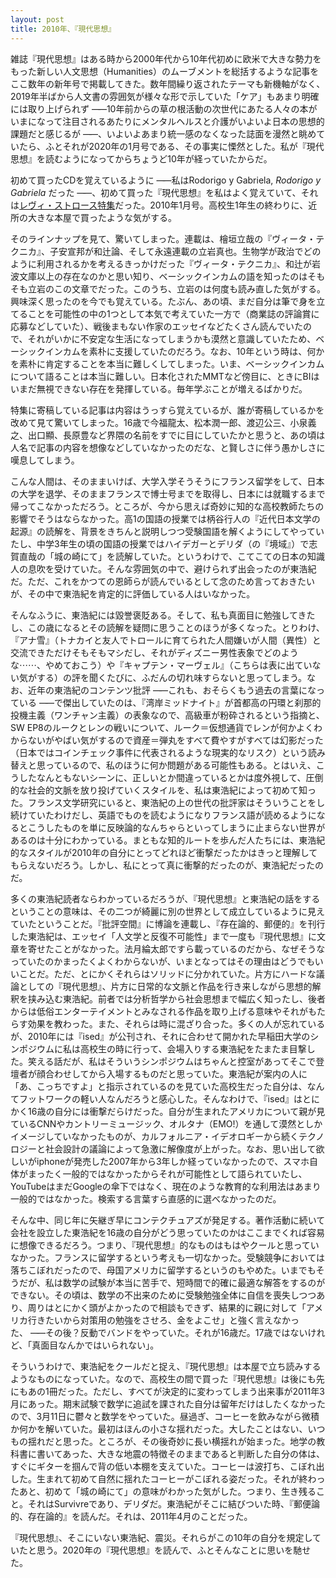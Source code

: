 ```yaml
---
layout: post
title: 2010年、『現代思想』
---
```


雑誌『現代思想』はある時から2000年代から10年代初めに欧米で大きな勢力をもった新しい人文思想（Humanities）のムーブメントを総括するような記事をここ数年の新年号で掲載してきた。数年間繰り返されたテーマも新機軸がなく、2019年半ばから人文書の雰囲気が様々な形で示していた「ケア」もあまり明確には取り上げられず&nbsp;<span style="letter-spacing: -3pt">&mdash;&mdash;</span>&nbsp;10年前からの草の根活動の次世代にあたる人々の本がいまになって注目されるあたりにメンタルヘルスと介護がいよいよ日本の思想的課題だと感じるが&nbsp;<span style="letter-spacing: -3pt">&mdash;&mdash;</span>&nbsp;、いよいよあまり統一感のなくなった誌面を漫然と眺めていたら、ふとそれが2020年の1月号である、その事実に慄然とした。私が『現代思想』を読むようになってからちょうど10年が経っていたからだ。

初めて買ったCDを覚えているように&nbsp;<span style="letter-spacing: -3pt">&mdash;&mdash;</span>&nbsp;私はRodorigo y Gabriela, *Rodorigo y Gabriela* だった&nbsp;<span style="letter-spacing: -3pt">&mdash;&mdash;</span>&nbsp;、初めて買った『現代思想』を私はよく覚えていて、それは[レヴィ・ストロース特集](http://www.seidosha.co.jp/book/index.php?id=2386)だった。2010年1月号。高校生1年生の終わりに、近所の大きな本屋で買ったような気がする。

そのラインナップを見て、驚いてしまった。連載は、檜垣立哉の『ヴィータ・テクニカ』、子安宣邦が和辻論、そして永遠連載の立岩真也。生物学が政治でどのように利用されるかを考えるきっかけだった『ヴィータ・テクニカ』、和辻が岩波文庫以上の存在なのかと思い知り、ベーシックインカムの語を知ったのはそもそも立岩のこの文章でだった。このうち、立岩のは何度も読み直した気がする。興味深く思ったのを今でも覚えている。たぶん、あの頃、まだ自分は筆で身を立てることを可能性の中の1つとして本気で考えていた一方で（商業誌の評論賞に応募などしていた）、戦後まもない作家のエッセイなどたくさん読んでいたので、それがいかに不安定な生活になってしまうかも漠然と意識していたため、ベーシックインカムを素朴に支援していたのだろう。なお、10年という時は、何かを素朴に肯定することを本当に難しくしてしまった。いま、ベーシックインカムについて語ることは本当に難しい。日本化されたMMTなど傍目に、ときにBIはいまだ無視できない存在を発揮している。毎年学ぶことが増えるばかりだ。

特集に寄稿している記事は内容はうっすら覚えているが、誰が寄稿しているかを改めて見て驚いてしまった。16歳で今福龍太、松本潤一郎、渡辺公三、小泉義之、出口顯、長原豊など界隈の名前をすでに目にしていたかと思うと、あの頃は人名で記事の内容を想像などしていなかったのだな、と賢しさに伴う愚かしさに嘆息してしまう。

こんな人間は、そのままいけば、大学入学そうそうにフランス留学をして、日本の大学を退学、そのままフランスで博士号までを取得し、日本には就職するまで帰ってこなかっただろう。ところが、今から思えば奇妙に知的な高校教師たちの影響でそうはならなかった。高1の国語の授業では柄谷行人の『近代日本文学の起源』の読解を、背景をきちんと説明しつつ受験国語を解くようにしてやっていたし、中学3年生の頃の国語の授業ではハイデガーとデリダ（の『境域』）で志賀直哉の「城の崎にて」を読解していた。というわけで、こてこての日本の知識人の息吹を受けていた。そんな雰囲気の中で、避けられず出会ったのが東浩紀だ。ただ、これをかつての恩師らが読んでいるとして念のため言っておきたいが、その中で東浩紀を肯定的に評価している人はいなかった。

そんなふうに、東浩紀には毀誉褒貶ある。そして、私も真面目に勉強してきたし、この歳になるとその読解を疑問に思うことのほうが多くなった。とりわけ、『アナ雪』（トナカイと友人でトロールに育てられた人間嫌いが人間（異性）と交流できただけそもそもマシだし、それがディズニー男性表象でどのような&#x22EF;&#x22EF;、やめておこう）や『キャプテン・マーヴェル』（こちらは表に出ていない気がする）の評を聞くたびに、ふだんの切れ味すらないと思ってしまう。なお、近年の東浩紀のコンテンツ批評&nbsp;<span style="letter-spacing: -3pt">&mdash;&mdash;</span>&nbsp;これも、おそらくもう過去の言葉になっている&nbsp;<span style="letter-spacing: -3pt">&mdash;&mdash;</span>&nbsp;で傑出していたのは、『湾岸ミッドナイト』が首都高の円環と刹那的投機主義（ワンチャン主義）の表象なので、高級車が粉砕されるという指摘と、SW EP8のルークとレンの戦いについて、ルーク＝仮想通貨でレンが何かよくわからないがやばい気がするので資産＝弾丸をすべて費やすがすべては幻影だった（日本ではコインチェック事件に代表されるような現実的なリスク）という読み替えと思っているので、私のほうに何か問題がある可能性もある。とはいえ、こうしたなんともないシーンに、正しいとか間違っているとかは度外視して、圧倒的な社会的文脈を放り投げていくスタイルを、私は東浩紀によって初めて知った。フランス文学研究にいると、東浩紀の上の世代の批評家はそういうことをし続けていたわけだし、英語でものを読むようになりフランス語が読めるようになるとこうしたものを単に反映論的なんちゃらといってしまうに止まらない世界があるのは十分にわかっている。まともな知的ルートを歩んだ人たちには、東浩紀的なスタイルが2010年の自分にとってどれほど衝撃だったかはきっと理解してもらえないだろう。しかし、私にとって真に衝撃的だったのが、東浩紀だったのだ。

多くの東浩紀読者ならわかっているだろうが、『現代思想』と東浩紀の話をするということの意味は、その二つが綺麗に別の世界として成立しているように見えていたということだ。『批評空間』に博論を連載し、『存在論的、郵便的』を刊行した東浩紀は、エッセイ「人文学と反復不可能性」まで一度も『現代思想』に文章を寄せたことがなかった。法月綸太郎ですら載っているのだから、なぜそうなっていたのかまったくよくわからないが、いまとなってはその理由はどうでもいいことだ。ただ、とにかくそれらはソリッドに分かれていた。片方にハードな議論としての『現代思想』、片方に日常的な文脈と作品を行き来しながら思想的解釈を挟み込む東浩紀。前者では分析哲学から社会思想まで幅広く知ったし、後者からは低俗エンターテイメントとみなされる作品を取り上げる意味やそれがもたらす効果を教わった。また、それらは時に混ざり合った。多くの人が忘れているが、2010年には『ised』が公刊され、それに合わせて開かれた早稲田大学のシンポジウムに私は高校生の時に行って、会場入りする東浩紀をたまたま目撃した。笑える話だが、私はそういうシンポジウムはちゃんと控室があってそこで登壇者が顔合わせしてから入場するものだと思っていた。東浩紀が案内の人に「あ、こっちですよ」と指示されているのを見ていた高校生だった自分は、なんてフットワークの軽い人なんだろうと感心した。そんなわけで、『ised』はとにかく16歳の自分には衝撃だらけだった。自分が生まれたアメリカについて親が見ているCNNやカントリーミュージック、オルタナ（EMO!）を通して漠然としかイメージしていなかったものが、カルフォルニア・イデオロギーから続くテクノロジーと社会設計の議論によって急激に解像度が上がった。なお、思い出して欲しいがiphoneが発売した2007年から3年しか経っていなかったので、スマホ自体がまったく一般的ではなかったからそれが可能性として語られていたし、YouTubeはまだGoogleの傘下ではなく、現在のような教育的な利用法はあまり一般的ではなかった。検索する言葉すら直感的に選べなかったのだ。

そんな中、同じ年に矢継ぎ早にコンテクチュアズが発足する。著作活動に続いて会社を設立した東浩紀を16歳の自分がどう思っていたのかはここまでくれば容易に想像できるだろう。つまり、『現代思想』的なものはもはやクールと思っていなかった。フランスに留学するという考えも一切なかった。受験競争においては落ちこぼれだったので、母国アメリカに留学するというのもやめた。いまでもそうだが、私は数学の試験が本当に苦手で、短時間で的確に最適な解答をするのができない。その頃は、数学の不出来のために受験勉強全体に自信を喪失しつつあり、周りはとにかく頭がよかったので相談もできず、結果的に親に対して「アメリカ行きたいから対策用の勉強をさせろ、金をよこせ」と強く言えなかった、&nbsp;<span style="letter-spacing: -3pt">&mdash;&mdash;</span>&nbsp;その後？反動でバンドをやっていた。それが16歳だ。17歳ではないけれど、「真面目なんかではいられない」。

そういうわけで、東浩紀をクールだと捉え、『現代思想』は本屋で立ち読みするようなものになっていた。なので、高校生の間で買った『現代思想』は後にも先にもあの1冊だった。ただし、すべてが決定的に変わってしまう出来事が2011年3月にあった。期末試験で数学に追試を課された自分は留年だけはしたくなかったので、3月11日に鬱々と数学をやっていた。昼過ぎ、コーヒーを飲みながら微積か何かを解いていた。最初はほんの小さな揺れだった。大したことはない、いつもの揺れだと思った。ところが、その後奇妙に長い横揺れが始まった。地学の教科書に書いてあった、大きな地震の特徴そのままであると判断した自分の体は、すぐにギターを掴んで背の低い本棚を支えていた。コーヒーは波打ち、こぼれ出した。生まれて初めて自然に揺れたコーヒーがこぼれる姿だった。それが終わったあと、初めて「城の崎にて」の意味がわかった気がした。つまり、生き残ること。それはSurvivreであり、デリダだ。東浩紀がそこに結びついた時、『郵便論的、存在論的』を読んだ。それは、2011年4月のことだった。

『現代思想』、そこにいない東浩紀、震災。それらがこの10年の自分を規定していたと思う。2020年の『現代思想』を読んで、ふとそんなことに思いを馳せた。
